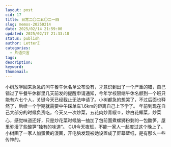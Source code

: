 ```yaml
---
layout: post
cid: 17
title: 日常二〇二五〇二一四
slug: memos-20250214
date: 2025/02/14 21:59:00
updated: 2025/02/17 21:33:18
status: publish
author: LetterZ
categories: 
  - 片语只言
tags: 
description: 
keyword: 
thumbnail: 
---
```



小树放学回来急急的问午餐午休名单公布没有，才意识到出了一个严重的错，自己错过了午餐午休群里几天前发的提醒申请通知，今年学校限缩午休名额到一个班只能有六七个人，关键今天已经截止无法申请了。小树都急的想哭了，不过后面也释然了，后续一个学期就需要中午踩单车1.6km的距离自己上下学了。
年前到现在自己大部分的时候负责吃，今天又一次炒菜，五花肉炒青椒🫑，炒白花椰菜，炒菜心，感觉味道还好，只是炒花菜时候脑一抽加了包前面煮螺狮粉剩的一包酸笋，屋里弥漫了些酸笋“独有的味道”。
CUI今天夜班，不能一家人一起度过这个晚上了。
小树画了一家人加蛋黄的漫画，开电脑发现被她设置成了屏幕壁纸，是有那么一些传神的。